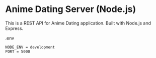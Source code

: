 # Anime Dating Server (Node.js)

This is a REST API for Anime Dating application. Built with Node.js and Express.

.env
```
NODE_ENV = development
PORT = 5000
```